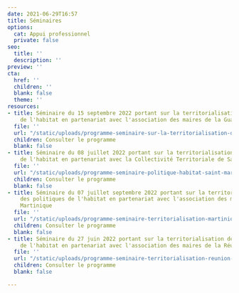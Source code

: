 ```yaml
---
date: 2021-06-29T16:57
title: Séminaires
options:
  cat: Appui professionnel
  private: false
seo:
  title: ''
  description: ''
preview: ''
cta:
  href: ''
  children: ''
  blank: false
  theme: ''
resources:
- title: Séminaire du 15 septembre 2022 portant sur la territorialisation des politiques
    de l'habitat en partenariat avec l'association des maires de la Guadeloupe
  file: ''
  url: "/static/uploads/programme-seminaire-sur-la-territorialisation-des-politiques-de-l-habitat-en-guadeloupe.pdf"
  children: Consulter le programme
  blank: false
- title: Séminaire du 08 juillet 2022 portant sur la territorialisation des politiques
    de l'habitat en partenariat avec la Collectivité Territoriale de Saint-Martin
  file: ''
  url: "/static/uploads/programme-seminaire-politique-habitat-saint-martin.pdf"
  children: Consulter le programme
  blank: false
- title: Séminaire du 07 juillet septembre 2022 portant sur la territorialisation
    des politiques de l'habitat en partenariat avec l'association des maires de la
    Martinique
  file: ''
  url: "/static/uploads/programme-seminaire-territorialisation-martinique-derniere-version.pdf"
  children: Consulter le programme
  blank: false
- title: Séminaire du 27 juin 2022 portant sur la territorialisation des politiques
    de l'habitat en partenariat avec l'association des maires de la Réunion
  file: ''
  url: "/static/uploads/programme-seminaire-territorialisation-reunion-vf.pdf"
  children: Consulter le programme
  blank: false

---
```

